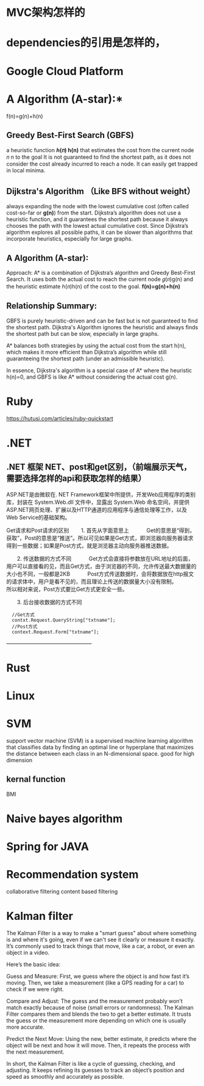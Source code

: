 

# MVC架构怎样的

# dependencies的引用是怎样的，

# Google Cloud Platform


# A Algorithm (A-star):*
f(n)=g(n)+h(n)

## Greedy Best-First Search (GBFS)
a heuristic function **ℎ(𝑛) h(n)** that estimates the cost from the current node 𝑛 n to the goal
It is not guaranteed to find the shortest path, as it does not consider the cost already incurred to reach a node. It can easily get trapped in local minima.

## Dijkstra's Algorithm （Like BFS without weight）
always expanding the node with the lowest cumulative cost (often called cost-so-far or **g(n)**) from the start.
Dijkstra’s algorithm does not use a heuristic function, and it guarantees the shortest path because it always chooses the path with the lowest actual cumulative cost.
Since Dijkstra’s algorithm explores all possible paths, it can be slower than algorithms that incorporate heuristics, especially for large graphs.

## A Algorithm (A-star):
Approach: A* is a combination of Dijkstra’s algorithm and Greedy Best-First Search. It uses both the actual cost to reach the current node 
𝑔(𝑛)g(n) and the heuristic estimate ℎ(𝑛)h(n) of the cost to the goal. 
**f(n)=g(n)+h(n)**


## Relationship Summary:
GBFS is purely heuristic-driven and can be fast but is not guaranteed to find the shortest path.
Dijkstra's Algorithm ignores the heuristic and always finds the shortest path but can be slow, especially in large graphs.

A* balances both strategies by using the actual cost from the start h(n), which makes it more efficient than Dijkstra’s algorithm while still guaranteeing the shortest path (under an admissible heuristic).

In essence, Dijkstra's algorithm is a special case of A* where the heuristic h(n)=0, and GBFS is like A* without considering the actual cost g(n).



# Ruby


https://hutusi.com/articles/ruby-quickstart

# .NET
## .NET 框架 NET、post和get区别，（前端展示天气，需要选择怎样的api和获取怎样的结果）


ASP.NET是由微软在. NET Framework框架中所提供，开发Web应用程序的类别库，封装在 System.Web.dll 文件中，显露出 System.Web 命名空间，并提供ASP.NET网页处理、扩展以及HTTP通道的应用程序与通信处理等工作，以及Web Service的基础架构。


Get请求和Post请求的区别
  1. 首先从字面意思上
   Get的意思是“得到，获取”，Post的意思是“推送”。所以可见如果是Get方式，即浏览器向服务器请求得到一些数据；如果是Post方式，就是浏览器主动向服务器推送数据。

  2. 传送数据的方式不同
   Get方式会直接将参数放在URL地址的后面，用户可以直接看的见，而且Get方式，由于浏览器的不同，允许传送最大数据量的大小也不同，一般都是2KB
   Post方式传送数据时，会将数据放在http报文的请求体中，用户是看不见的，而且理论上传送的数据量大小没有限制。
   所以相对来说，Post方式要比Get方式更安全一些。

  3. 后台接收数据的方式不同

      //Get方式
      contxt.Request.QueryString["txtname"];
      //Post方式
      context.Request.Form["txtname"];
————————————————






# Rust

# Linux


# SVM 
 support vector machine (SVM) is a supervised machine learning algorithm that classifies data by finding an optimal line or hyperplane that maximizes the distance between each class in an N-dimensional space.
 good for high dimension

 ## kernal function
 BMI

 # Naive bayes algorithm



# Spring for JAVA


# Recommendation system
collaborative filtering
content based filtering


# Kalman filter

The Kalman Filter is a way to make a "smart guess" about where something is and where it's going, even if we can't see it clearly or measure it exactly. It’s commonly used to track things that move, like a car, a robot, or even an object in a video.

Here’s the basic idea:

Guess and Measure: First, we guess where the object is and how fast it’s moving. Then, we take a measurement (like a GPS reading for a car) to check if we were right.

Compare and Adjust: The guess and the measurement probably won’t match exactly because of noise (small errors or randomness). The Kalman Filter compares them and blends the two to get a better estimate. It trusts the guess or the measurement more depending on which one is usually more accurate.

Predict the Next Move: Using the new, better estimate, it predicts where the object will be next and how it will move. Then, it repeats the process with the next measurement.

In short, the Kalman Filter is like a cycle of guessing, checking, and adjusting. It keeps refining its guesses to track an object’s position and speed as smoothly and accurately as possible.